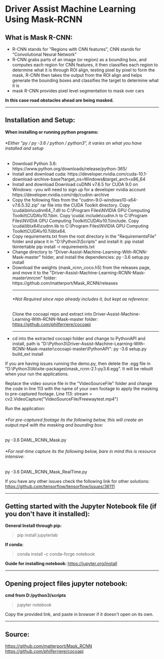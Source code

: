# Driver Assist Machine Learning Using Mask-RCNN

## What is Mask R-CNN:

<ul>
 	<li> R-CNN stands for "Regions with CNN features", CNN stands for "Convolutional Neural Network" </li>
  <li> R-CNN grabs parts of an image (or region) as a bounding box, and computes each region for CNN features, it then classifies each region to determine what it is through ROI align, testing pixel by pixel to form the mask, R-CNN then takes the output from the ROI align and helps generate the bounding boxes and classifies the target to determine what it is </li>
<li> mask R-CNN provides pixel level segmentation to mask over cars </li>
</ul>

<strong> In this case road obstacles ahead are being masked. </strong>

<hr>

## Installation and Setup:

<strong> When installing or running python programs: </strong>

  <h6> *Either "py / py -3.6 / python / python3", it varies on what you have installed and setup </h6>
  
<ul>
<li> 
Download Python 3.6:
https://www.python.org/downloads/release/python-365/ </li>
 	
 <li> 
Install and download cuda:
https://developer.nvidia.com/cuda-10.1-download-archive-base?target_os=Windows&target_arch=x86_64 </li>
 
<li> 
Install and download Download cuDNN v7.6.5 for CUDA 9.0 on Windows: 
-you will need to sign up for a developer nvidia account
https://developer.nvidia.com/rdp/cudnn-archive 
</li>

<li> 
Copy the following files from the "cudnn-9.0-windows10-x64-v7.6.5.32.zip" rar file into the CUDA Toolkit directory.
Copy <installpath>\cuda\bin\cudnn64_7.dll to C:\Program Files\NVIDIA GPU Computing Toolkit\CUDA\v10.1\bin.
Copy <installpath>\cuda\ include\cudnn.h to C:\Program Files\NVIDIA GPU Computing Toolkit\CUDA\v10.1\include.
Copy <installpath>\cuda\lib\x64\cudnn.lib to C:\Program Files\NVIDIA GPU Computing Toolkit\CUDA\v10.1\lib\x64. 
 </li>

 <li> 
Copy requirements.txt from the root directory in the "RequirementsFile" folder and place it in "D:\Python3\Scripts" and install it:
pip install tkintertable
pip install -r requirements.txt 
</li>

 <li> 
Change directory to "Driver-Assist-Machine-Learning-With-RCNN-Mask-master" folder, and install the dependencies:
py -3.6 setup.py install
 </li>

<li> 
Download the weights (mask_rcnn_coco.h5) from the releases page, and move it to the "Driver-Assist-Machine-Learning-RCNN-Mask-master\mrcnn" folder:
https://github.com/matterport/Mask_RCNN/releases 
</li>

<hr>
<h6>  *Not Required since repo already includes it, but kept as reference: </h6> 

Clone the cocoapi repo and extract into Driver-Assist-Machine-Learning-With-RCNN-Mask-master folder:
https://github.com/philferriere/cocoapi


<hr>
<li> 
cd into the extracted cocoapi folder and change to PythonAPI and install, path is "D:\Python3\Driver-Assist-Machine-Learning-With-RCNN-Mask-master\cocoapi-master\PythonAPI":
py -3.6 setup.py build_ext install
</li> 
</ul>

If you are having issues running the demo.py, then delete the .egg file in "D:\Python3\lib\site-packages\mask_rcnn-2.1-py3.6.egg".
It will be rebuilt when your run the applications.

Replace the video source file in the "VideoSourceFile" folder and change the code in line 113 with the name of your own footage to apply the masking to pre-captured footage.
Line 113:  stream = cv2.VideoCapture("VideoSourceFile/Freewaytest.mp4")

Run the application:
<h6> *For pre-captured footage its the following below, this will create an output.mp4 with the masking and bounding box: </h6> 
py -3.6 DAML_RCNN_Mask.py

<h6>  *For real-time capture its the following below, bare in mind this is resource intensive: </h6> 
py -3.6 DAML_RCNN_Mask_RealTime.py

If you have any other issues check the following link for other solutions:
https://github.com/tensorflow/tensorflow/issues/36111

<hr>

## Getting started with the Jupyter Notebook file (if you don't have it installed):

<strong> General Install through pip: </strong> 
>  pip install jupyterlab 
 
<strong> If conda: </strong> 
> conda install -c conda-forge notebook

<strong> Guide for installing notebook: </strong> 
https://jupyter.org/install

<hr>

## Opening project files jupyter notebook:

<strong> cmd from D:/python3/scripts </strong> 
> jupyter notebook

Copy the provided link, and paste in browser if it doesn't open on its own.

<hr>

## Source:

https://github.com/matterport/Mask_RCNN
https://github.com/philferriere/cocoapi
